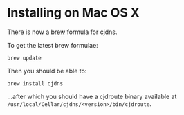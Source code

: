 # Installing on Mac OS X

There is now a [brew](http://brew.sh/) formula for cjdns.

To get the latest brew formulae:

`brew update`

Then you should be able to:

`brew install cjdns`

...after which you should have a cjdroute binary available at `/usr/local/Cellar/cjdns/<version>/bin/cjdroute`.

